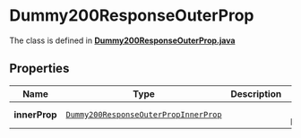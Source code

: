 

# Dummy200ResponseOuterProp

The class is defined in **[Dummy200ResponseOuterProp.java](../../src/main/java/org/openapitools/model/Dummy200ResponseOuterProp.java)**

## Properties

Name | Type | Description | Notes
------------ | ------------- | ------------- | -------------
**innerProp** | [`Dummy200ResponseOuterPropInnerProp`](Dummy200ResponseOuterPropInnerProp.md) |  |  [optional property]



